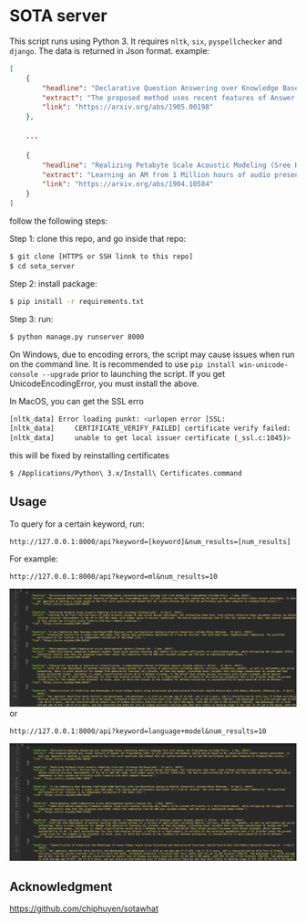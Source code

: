 # SOTA server

This script runs using Python 3. It requires `nltk`, `six`, `pyspellchecker` and `django`. 
The data is returned in Json format.
example:
```json
[
    {
        "headline": "Declarative Question Answering over Knowledge Bases containing Natural Language Text with Answer Set Programming (Arindam Mitra - 1 May, 2019)",
        "extract": "The proposed method uses recent features of Answer Set Programming (ASP) to call external NLP modules (which may be based on ML) which perform simple textual entailment. To test our approach we develop a corpus based on the life cycle questions and showed that Our system achieves up to $18\\%$ performance gain when compared to standard MCQ solvers.",
        "link": "https://arxiv.org/abs/1905.00198"
    },
    
    ...
    
    {
        "headline": "Realizing Petabyte Scale Acoustic Modeling (Sree Hari Krishnan Parthasarathi - 23 April, 2019)",
        "extract": "Learning an AM from 1 Million hours of audio presents unique ML and system design challenges. Our evaluations show that, even without extensive hyper-parameter tuning, we obtain relative accuracy improvements in the 10 to 20$\\%$ range, with higher gains in noisier conditions. The end-to-end processing time of this SSL system was 12 days, and several components in this system can trivially scale linearly with more compute resources.",
        "link": "https://arxiv.org/abs/1904.10584"
    }
]
```
follow the following steps:

Step 1: clone this repo, and go inside that repo:

```bash
$ git clone [HTTPS or SSH linnk to this repo]
$ cd sota_server
```

Step 2: install package:

```bash
$ pip install -r requirements.txt
```
Step 3: run:

```bash
$ python manage.py runserver 8000
```
On Windows, due to encoding errors, the script may cause issues when run on the command line. It is recommended to use `pip install win-unicode-console --upgrade` prior to launching the script. If you get UnicodeEncodingError, you must install the above.

In MacOS, you can get the SSL erro
``` bash
[nltk_data] Error loading punkt: <urlopen error [SSL:
[nltk_data]     CERTIFICATE_VERIFY_FAILED] certificate verify failed:
[nltk_data]     unable to get local issuer certificate (_ssl.c:1045)>

```
this will be fixed by reinstalling certificates
``` bash
$ /Applications/Python\ 3.x/Install\ Certificates.command
```

## Usage

To query for a certain keyword, run:

```
http://127.0.0.1:8000/api?keyword=[keyword]&num_results=[num_results]
```
For example:

```
http://127.0.0.1:8000/api?keyword=ml&num_results=10
```
![example_1](example_1.png)
or
```
http://127.0.0.1:8000/api?keyword=language+model&num_results=10
```
![example_2](example_2.png)

## Acknowledgment

https://github.com/chiphuyen/sotawhat
